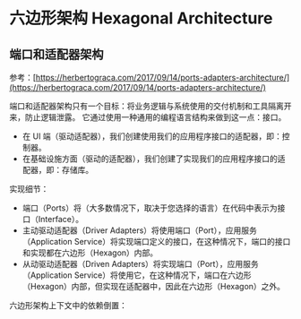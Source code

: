 # 六边形架构 Hexagonal Architecture

## 端口和适配器架构

参考：[https://herbertograca.com/2017/09/14/ports-adapters-architecture/](https://herbertograca.com/2017/09/14/ports-adapters-architecture/)

端口和适配器架构只有一个目标：将业务逻辑与系统使用的交付机制和工具隔离开来，防止逻辑泄露。
它通过使用一种通用的编程语言结构来做到这一点：接口。
- 在 UI 端（驱动适配器），我们创建使用我们的应用程序接口的适配器，即：控制器。
- 在基础设施方面（驱动的适配器），我们创建了实现我们的应用程序接口的适配器，即：存储库。


实现细节：

- 端口（Ports）将（大多数情况下，取决于您选择的语言）在代码中表示为接口（Interface）。
- 主动驱动适配器（Driver Adapters）将使用端口（Port），应用服务（Application Service）将实现端口定义的接口，在这种情况下，端口的接口和实现都在六边形（Hexagon）内部。
- 从动驱动适配器（Driven Adapters）将实现端口（Port），应用服务（Application Service）将使用它，在这种情况下，端口在六边形（Hexagon）内部，但实现在适配器中，因此在六边形（Hexagon）之外。


六边形架构上下文中的依赖倒置：

